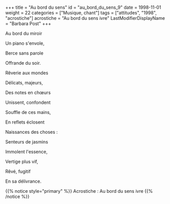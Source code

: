 +++
title = "Au bord du sens"
id = "au_bord_du_sens_9"
date = 1998-11-01
weight = 22
categories = ["Musique, chant"]
tags = ["attitudes", "1998", "acrostiche"]
acrostiche = "Au bord du sens ivre"
LastModifierDisplayName = "Barbara Post"
+++

Au bord du miroir

Un piano s'envole,

Berce sans parole

Offrande du soir.

Rêverie aux mondes

Délicats, majeurs,

Des notes en chœurs

Unissent, confondent

Souffle de ces mains,

En reflets éclosent

Naissances des choses :

Senteurs de jasmins

Immolent l'essence,

Vertige plus vif,

Rêvé, fugitif

En sa délivrance.

{{% notice style="primary" %}}
Acrostiche : Au bord du sens ivre
{{% /notice %}}
